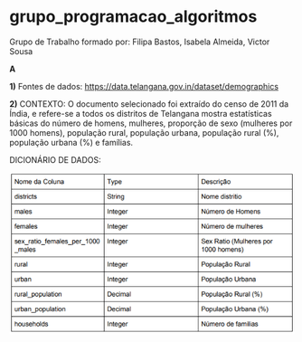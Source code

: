 # grupo_programacao_algoritmos
Grupo de Trabalho formado por: Filipa Bastos, Isabela Almeida, Victor Sousa

**A**

**1)** Fontes de dados: https://data.telangana.gov.in/dataset/demographics

**2)** CONTEXTO: O documento selecionado foi extraído do censo de 2011 da Índia, e refere-se a todos os distritos de Telangana mostra estatísticas básicas do número de homens, mulheres, proporção de sexo (mulheres por 1000 homens), população rural, população urbana, população rural (%), população urbana (%) e famílias.

DICIONÁRIO DE DADOS:

![dicionario.png](https://github.com/filipabastos/grupo_programacao_algoritmos/blob/master/AA/dicionario.png)




